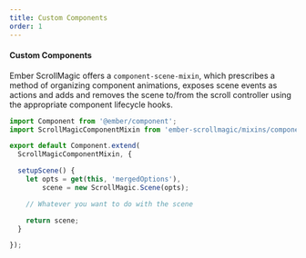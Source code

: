 ```yaml
---
title: Custom Components
order: 1
---
```


#### Custom Components

Ember ScrollMagic offers a `component-scene-mixin`, which prescribes a method of organizing component animations, exposes scene events as actions and adds and removes the scene to/from the scroll controller using the appropriate component lifecycle hooks.

```javascript
import Component from '@ember/component';
import ScrollMagicComponentMixin from 'ember-scrollmagic/mixins/component-scene-mixin';

export default Component.extend(
  ScrollMagicComponentMixin, {

  setupScene() {
    let opts = get(this, 'mergedOptions'),
        scene = new ScrollMagic.Scene(opts);

    // Whatever you want to do with the scene

    return scene;
  }

});
```
